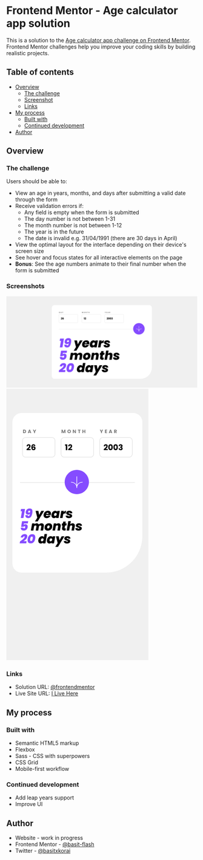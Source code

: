 # Frontend Mentor - Age calculator app solution

This is a solution to the [Age calculator app challenge on Frontend Mentor](https://www.frontendmentor.io/challenges/age-calculator-app-dF9DFFpj-Q). Frontend Mentor challenges help you improve your coding skills by building realistic projects.

## Table of contents

- [Overview](#overview)
  - [The challenge](#the-challenge)
  - [Screenshot](#screenshot)
  - [Links](#links)
- [My process](#my-process)
  - [Built with](#built-with)
  - [Continued development](#continued-development)
- [Author](#author)

## Overview

### The challenge

Users should be able to:

- View an age in years, months, and days after submitting a valid date through the form
- Receive validation errors if:
  - Any field is empty when the form is submitted
  - The day number is not between 1-31
  - The month number is not between 1-12
  - The year is in the future
  - The date is invalid e.g. 31/04/1991 (there are 30 days in April)
- View the optimal layout for the interface depending on their device's screen size
- See hover and focus states for all interactive elements on the page
- **Bonus**: See the age numbers animate to their final number when the form is submitted

### Screenshots

![](./screenshots/screen-desktop.png)
![](./screenshots/screen-mobile.png)

### Links

- Solution URL: [@frontendmentor](https://www.frontendmentor.io/solutions/responsive-age-calculator-app-built-w-sass-vanilla-javascript-C2MXnMPNbj)
- Live Site URL: [I Live Here](https://basitkorai.github.io/age-calculator-app/)

## My process

### Built with

- Semantic HTML5 markup
- Flexbox
- Sass - CSS with superpowers
- CSS Grid
- Mobile-first workflow

### Continued development

- Add leap years support
- Improve UI

## Author

- Website - work in progress
- Frontend Mentor - [@basit-flash](https://www.frontendmentor.io/profile/basit-flash)
- Twitter - [@basitxkorai](https://twitter.com/basitxkorai)
<!-- - LinkedIn - [Rocky (Biplob) BARUA](https://www.linkedin.com/in/rockybarua) -->

